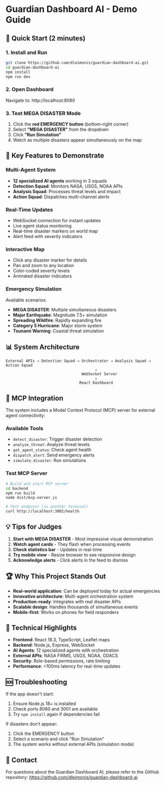 # Guardian Dashboard AI - Demo Guide

## 🚀 Quick Start (2 minutes)

### 1. Install and Run
```bash
git clone https://github.com/dleimonis/guardian-dashboard-ai.git
cd guardian-dashboard-ai
npm install
npm run dev
```

### 2. Open Dashboard
Navigate to: http://localhost:8080

### 3. Test MEGA DISASTER Mode
1. Click the **red EMERGENCY button** (bottom-right corner)
2. Select **"MEGA DISASTER"** from the dropdown
3. Click **"Run Simulation"**
4. Watch as multiple disasters appear simultaneously on the map

## 🎯 Key Features to Demonstrate

### Multi-Agent System
- **12 specialized AI agents** working in 3 squads
- **Detection Squad**: Monitors NASA, USGS, NOAA APIs
- **Analysis Squad**: Processes threat levels and impact
- **Action Squad**: Dispatches multi-channel alerts

### Real-Time Updates
- WebSocket connection for instant updates
- Live agent status monitoring
- Real-time disaster markers on world map
- Alert feed with severity indicators

### Interactive Map
- Click any disaster marker for details
- Pan and zoom to any location
- Color-coded severity levels
- Animated disaster indicators

### Emergency Simulation
Available scenarios:
- **MEGA DISASTER**: Multiple simultaneous disasters
- **Major Earthquake**: Magnitude 7.5+ simulation
- **Spreading Wildfire**: Rapidly expanding fire
- **Category 5 Hurricane**: Major storm system
- **Tsunami Warning**: Coastal threat simulation

## 📊 System Architecture

```
External APIs → Detection Squad → Orchestrator → Analysis Squad → Action Squad
                                        ↓
                                  WebSocket Server
                                        ↓
                                 React Dashboard
```

## 🔧 MCP Integration

The system includes a Model Context Protocol (MCP) server for external agent connectivity:

### Available Tools
- `detect_disaster`: Trigger disaster detection
- `analyze_threat`: Analyze threat levels
- `get_agent_status`: Check agent health
- `dispatch_alert`: Send emergency alerts
- `simulate_disaster`: Run simulations

### Test MCP Server
```bash
# Build and start MCP server
cd backend
npm run build
node dist/mcp-server.js

# Test endpoint (in another terminal)
curl http://localhost:3002/health
```

## 💡 Tips for Judges

1. **Start with MEGA DISASTER** - Most impressive visual demonstration
2. **Watch agent cards** - They flash when processing events
3. **Check statistics bar** - Updates in real-time
4. **Try mobile view** - Resize browser to see responsive design
5. **Acknowledge alerts** - Click alerts in the feed to dismiss

## 🏆 Why This Project Stands Out

- **Real-world application**: Can be deployed today for actual emergencies
- **Innovative architecture**: Multi-agent orchestration system
- **Production-ready**: Integrates with real disaster APIs
- **Scalable design**: Handles thousands of simultaneous events
- **Mobile-first**: Works on phones for field responders

## 📝 Technical Highlights

- **Frontend**: React 18.3, TypeScript, Leaflet maps
- **Backend**: Node.js, Express, WebSocket
- **AI Agents**: 12 specialized agents with orchestration
- **External APIs**: NASA FIRMS, USGS, NOAA, GDACS
- **Security**: Role-based permissions, rate limiting
- **Performance**: <100ms latency for real-time updates

## 🆘 Troubleshooting

If the app doesn't start:
1. Ensure Node.js 18+ is installed
2. Check ports 8080 and 3001 are available
3. Try `npm install` again if dependencies fail

If disasters don't appear:
1. Click the EMERGENCY button
2. Select a scenario and click "Run Simulation"
3. The system works without external APIs (simulation mode)

## 📧 Contact

For questions about the Guardian Dashboard AI, please refer to the GitHub repository:
https://github.com/dleimonis/guardian-dashboard-ai